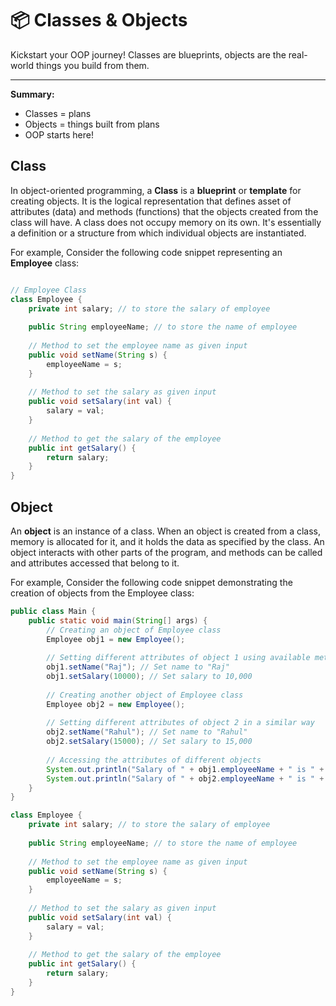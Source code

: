 # 📦 Classes & Objects

Kickstart your OOP journey! Classes are blueprints, objects are the real-world things you build from them.

---

**Summary:**
- Classes = plans
- Objects = things built from plans
- OOP starts here!

## Class

In object-oriented programming, a **Class** is a **blueprint** or **template** for creating objects. It is the logical representation that defines asset of attributes (data) and methods (functions) that the objects created from the class will have. A class does not occupy memory on its own. It's essentially a definition or a structure from which individual objects are instantiated.  
  
For example, Consider the following code snippet representing an **Employee** class:

```java

// Employee Class
class Employee {
    private int salary; // to store the salary of employee
    
    public String employeeName; // to store the name of employee
    
    // Method to set the employee name as given input
    public void setName(String s) {
        employeeName = s;
    }
    
    // Method to set the salary as given input
    public void setSalary(int val) {
        salary = val;
    }
    
    // Method to get the salary of the employee
    public int getSalary() {
        return salary;
    }
}
```

## Object

An **object** is an instance of a class. When an object is created from a class, memory is allocated for it, and it holds the data as specified by the class. An object interacts with other parts of the program, and methods can be called and attributes accessed that belong to it.  
  
For example, Consider the following code snippet demonstrating the creation of objects from the Employee class:
```java
public class Main {
    public static void main(String[] args) {
        // Creating an object of Employee class
        Employee obj1 = new Employee();
        
        // Setting different attributes of object 1 using available methods
        obj1.setName("Raj"); // Set name to "Raj"
        obj1.setSalary(10000); // Set salary to 10,000
        
        // Creating another object of Employee class
        Employee obj2 = new Employee();
        
        // Setting different attributes of object 2 in a similar way
        obj2.setName("Rahul"); // Set name to "Rahul"
        obj2.setSalary(15000); // Set salary to 15,000
        
        // Accessing the attributes of different objects
        System.out.println("Salary of " + obj1.employeeName + " is " + obj1.getSalary());
        System.out.println("Salary of " + obj2.employeeName + " is " + obj2.getSalary());
    }
}

class Employee {
    private int salary; // to store the salary of employee
    
    public String employeeName; // to store the name of employee
    
    // Method to set the employee name as given input
    public void setName(String s) {
        employeeName = s;
    }
    
    // Method to set the salary as given input
    public void setSalary(int val) {
        salary = val;
    }
    
    // Method to get the salary of the employee
    public int getSalary() {
        return salary;
    }
}
```

 